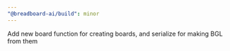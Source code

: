 ```yaml
---
"@breadboard-ai/build": minor
---
```


Add new board function for creating boards, and serialize for making BGL from them
